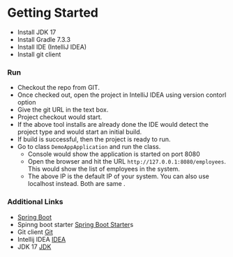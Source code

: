 # Getting Started

- Install JDK 17 
- Install Gradle 7.3.3
- Install IDE (IntelliJ IDEA)
- Install git client 

### Run 
- Checkout the repo from GIT.
- Once checked out, open the project in IntelliJ IDEA using version contorl option
- Give the git URL in the text box.
- Project checkout would start.
- If the above tool installs are already done the IDE would detect the project type and would start an initial build.
- If build is successful, then the project is ready to run.
- Go to class ```DemoAppApplication``` and run the class.
  - Console would show the application is started on port 8080
  - Open the browser and hit the URL ```http://127.0.0.1:8080/employees```. This would show the list of employees in the system.
  - The above IP is the default IP of your system. You can also use localhost instead. Both are same .



### Additional Links
- [Spring Boot](https://spring.io/projects/spring-boot)
- Spinng boot starter [Spring Boot Starter](https://start.spring.io/)s
- Git client [Git](https://git-scm.com/)
- Intellij IDEA [IDEA](https://www.jetbrains.com/idea/download/)
- JDK 17 [JDK](https://www.oracle.com/java/technologies/javase-jdk17-downloads.html)

